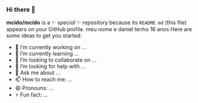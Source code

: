 ### Hi there 👋
**mcido/mcido** is a ✨ _special_ ✨ repository because its `README.md` (this file) appears on your GitHub profile.
meu nome e daniel tenho 16 anos 
Here are some ideas to get you started:

- 🔭 I’m currently working on ...
- 🌱 I’m currently learning ...
- 👯 I’m looking to collaborate on ...
- 🤔 I’m looking for help with ...
- 💬 Ask me about ...
- 📫 How to reach me: ...
- 😄 Pronouns: ...
- ⚡ Fun fact: ...
